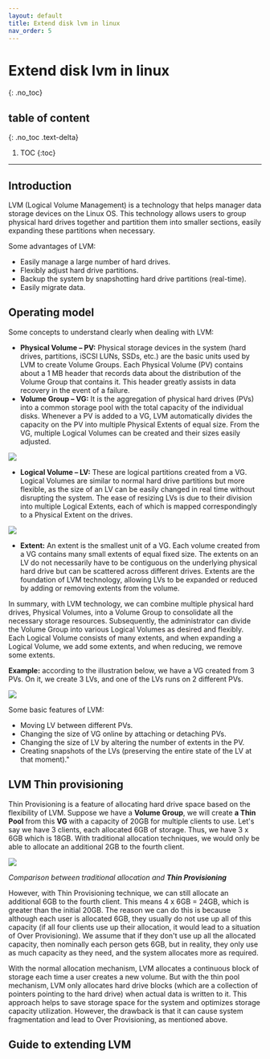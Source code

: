 ```yaml
---
layout: default
title: Extend disk lvm in linux
nav_order: 5
---
```


# Extend disk lvm in linux
{: .no_toc}

## table of content
{: .no_toc .text-delta}

1. TOC
{:toc}

---

## Introduction

LVM (Logical Volume Management) is a technology that helps manager data storage devices on the Linux OS. This technology allows users to group physical hard drives together and partition them into smaller sections, easily expanding these partitions when necessary.

Some advantages of LVM:
- Easily manage a large number of hard drives.
- Flexibly adjust hard drive partitions.
- Backup the system by snapshotting hard drive partitions (real-time).
- Easily migrate data.

## Operating model

Some concepts to understand clearly when dealing with LVM:
- **Physical Volume – PV:** Physical storage devices in the system (hard drives, partitions, iSCSI LUNs, SSDs, etc.) are the basic units used by LVM to create Volume Groups. Each Physical Volume (PV) contains about a 1 MB header that records data about the distribution of the Volume Group that contains it. This header greatly assists in data recovery in the event of a failure.
- **Volume Group – VG:** It is the aggregation of physical hard drives (PVs) into a common storage pool with the total capacity of the individual disks. Whenever a PV is added to a VG, LVM automatically divides the capacity on the PV into multiple Physical Extents of equal size. From the VG, multiple Logical Volumes can be created and their sizes easily adjusted.

![](https://vdigital-cloud.github.io/vdigital-docs/assets/image/volume-group-vg.png)

- **Logical Volume – LV:** These are logical partitions created from a VG. Logical Volumes are similar to normal hard drive partitions but more flexible, as the size of an LV can be easily changed in real time without disrupting the system. The ease of resizing LVs is due to their division into multiple Logical Extents, each of which is mapped correspondingly to a Physical Extent on the drives.

![](https://vdigital-cloud.github.io/vdigital-docs/assets/image/logical-volume-lv.png)

- **Extent:** An extent is the smallest unit of a VG. Each volume created from a VG contains many small extents of equal fixed size. The extents on an LV do not necessarily have to be contiguous on the underlying physical hard drive but can be scattered across different drives. Extents are the foundation of LVM technology, allowing LVs to be expanded or reduced by adding or removing extents from the volume.

In summary, with LVM technology, we can combine multiple physical hard drives, Physical Volumes, into a Volume Group to consolidate all the necessary storage resources. Subsequently, the administrator can divide the Volume Group into various Logical Volumes as desired and flexibly. Each Logical Volume consists of many extents, and when expanding a Logical Volume, we add some extents, and when reducing, we remove some extents.

**Example:** according to the illustration below, we have a VG created from 3 PVs. On it, we create 3 LVs, and one of the LVs runs on 2 different PVs.

![](https://vdigital-cloud.github.io/vdigital-docs/assets/image/lvm.png)

Some basic features of LVM:
- Moving LV between different PVs.
- Changing the size of VG online by attaching or detaching PVs.
- Changing the size of LV by altering the number of extents in the PV.
- Creating snapshots of the LVs (preserving the entire state of the LV at that moment)."

## LVM Thin provisioning

Thin Provisioning is a feature of allocating hard drive space based on the flexibility of LVM. Suppose we have a **Volume Group**, we will create **a Thin Pool** from this **VG** with a capacity of 20GB for multiple clients to use. Let's say we have 3 clients, each allocated 6GB of storage. Thus, we have 3 x 6GB which is 18GB. With traditional allocation techniques, we would only be able to allocate an additional 2GB to the fourth client.

![](https://vdigital-cloud.github.io/vdigital-docs/assets/image/what-is-thin-provisioning.png)

_Comparison between traditional allocation and **Thin Provisioning**_

However, with Thin Provisioning technique, we can still allocate an additional 6GB to the fourth client. This means 4 x 6GB = 24GB, which is greater than the initial 20GB. The reason we can do this is because although each user is allocated 6GB, they usually do not use up all of this capacity (if all four clients use up their allocation, it would lead to a situation of Over Provisioning). We assume that if they don't use up all the allocated capacity, then nominally each person gets 6GB, but in reality, they only use as much capacity as they need, and the system allocates more as required.

With the normal allocation mechanism, LVM allocates a continuous block of storage each time a user creates a new volume. But with the thin pool mechanism, LVM only allocates hard drive blocks (which are a collection of pointers pointing to the hard drive) when actual data is written to it. This approach helps to save storage space for the system and optimizes storage capacity utilization. However, the drawback is that it can cause system fragmentation and lead to Over Provisioning, as mentioned above.

## Guide to extending LVM

